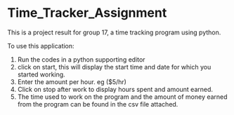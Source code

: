 # Time_Tracker_Assignment

This is a project result for group 17, a time tracking program using python.

To use this application:
1. Run the codes in a python supporting editor
2. click on start, this will display the start time and date for which you started working.
3. Enter the amount per hour. eg ($5/hr) 
4. Click on stop after work to display hours spent and amount earned.
5. The time used to work on the program and the amount of money earned from the program can be found in the csv file attached.

